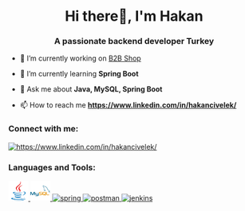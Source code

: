 <h1 align="center">Hi there👋, I'm Hakan</h1>
<h3 align="center">A passionate backend developer Turkey</h3>

- 🔭 I’m currently working on [B2B Shop](https://github.com/Hakan-Civelek/b2b-shop-springboot-mysql)

- 🌱 I’m currently learning **Spring Boot**

- 💬 Ask me about **Java, MySQL, Spring Boot**

- 📫 How to reach me **https://www.linkedin.com/in/hakancivelek/**

<h3 align="left">Connect with me:</h3>
<p align="left">
<a href="https://www.linkedin.com/in/hakancivelek/" target="blank"><img align="center" src="https://raw.githubusercontent.com/rahuldkjain/github-profile-readme-generator/master/src/images/icons/Social/linked-in-alt.svg" alt="https://www.linkedin.com/in/hakancivelek/" height="30" width="40" /></a>
</p>

<h3 align="left">Languages and Tools:</h3>
<p align="left"> <a href="https://www.java.com" target="_blank" rel="noreferrer"> <img src="https://raw.githubusercontent.com/devicons/devicon/master/icons/java/java-original.svg" alt="java" width="40" height="40"/> </a>  <a href="https://www.mysql.com/" target="_blank" rel="noreferrer"> <img src="https://raw.githubusercontent.com/devicons/devicon/master/icons/mysql/mysql-original-wordmark.svg" alt="mysql" width="40" height="40"/> </a> <a href="https://spring.io/" target="_blank" rel="noreferrer"> <img src="https://www.vectorlogo.zone/logos/springio/springio-icon.svg" alt="spring" width="40" height="40"/> </a> <a href="https://postman.com" target="_blank" rel="noreferrer"> <img src="https://www.vectorlogo.zone/logos/getpostman/getpostman-icon.svg" alt="postman" width="40" height="40"/> </a> <a href="https://www.jenkins.io" target="_blank" rel="noreferrer"> <img src="https://www.vectorlogo.zone/logos/jenkins/jenkins-icon.svg" alt="jenkins" width="40" height="40"/> </a></p>

